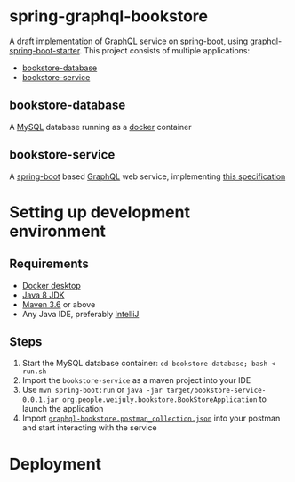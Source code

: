 # spring-graphql-bookstore

A draft implementation of [GraphQL](https://graphql.org/) service on [spring-boot](https://spring.io/projects/spring-boot), using [graphql-spring-boot-starter](https://github.com/graphql-java-kickstart/graphql-spring-boot). This project consists of multiple applications:
* [bookstore-database]()
* [bookstore-service]()

## bookstore-database
A [MySQL](https://www.mysql.com/) database running as a [docker](https://www.docker.com/) container

## bookstore-service
A [spring-boot](https://spring.io/projects/spring-boot) based [GraphQL](https://graphql.org/) web service, implementing [this specification]()

# Setting up development environment
## Requirements
* [Docker desktop](https://www.docker.com/products/docker-desktop)
* [Java 8 JDK](https://www.azul.com/downloads/?package=jdk)
* [Maven 3.6](https://maven.apache.org/) or above
* Any Java IDE, preferably [IntelliJ](https://www.jetbrains.com/idea/)

  
## Steps
1. Start the MySQL database container: `cd bookstore-database; bash < run.sh`
2. Import the `bookstore-service` as a maven project into your IDE
3. Use `mvn spring-boot:run` or `java -jar target/bookstore-service-0.0.1.jar org.people.weijuly.bookstore.BookStoreApplication` to launch the application
4. Import [`graphql-bookstore.postman_collection.json`]() into your postman and start interacting with the service

# Deployment
